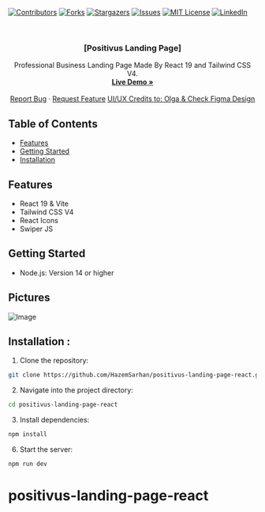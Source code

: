 [![Contributors][contributors-shield]][contributors-url]
[![Forks][forks-shield]][forks-url]
[![Stargazers][stars-shield]][stars-url]
[![Issues][issues-shield]][issues-url]
[![MIT License][license-shield]][license-url]
[![LinkedIn][linkedin-shield]][linkedin-url]

<!-- PROJECT LOGO -->
<br />
<div align="center">
  <a href="https://github.com/HazemSarhan/positivus-landing-page-react"></a>

<h3 align="center">[Positivus Landing Page]</h3>

  <p align="center">
    Professional Business Landing Page Made By React 19 and Tailwind CSS V4.
    <br />
    <a href="https://positivus-landing-page-react.vercel.app/"><strong>Live Demo »</strong></a>
    <br />
    <br />
    <a href="https://github.com/HazemSarhan/positivus-landing-page-react/issues/new?labels=bug&template=bug-report---.md">Report Bug</a>
    ·
    <a href="https://github.com/HazemSarhan/positivus-landing-page-react/issues/new?labels=enhancement&template=feature-request---.md">Request Feature</a>
    <a href="https://github.com/HazemSarhan/positivus-landing-page-react/issues/new?labels=enhancement&template=feature-request---.md">UI/UX Credits to: Olga & Check Figma Design</a>
  </p>
</div>

<!-- TABLE OF CONTENTS -->

## Table of Contents

- [Features](#features)
- [Getting Started](#getting-started)
- [Installation](#installation)

## Features

- React 19 & Vite
- Tailwind CSS V4
- React Icons
- Swiper JS

## Getting Started

- Node.js: Version 14 or higher

## Pictures

<img src="https://i.imgur.com/bMbUbTc.jpeg" alt="Image">

## Installation :

1. Clone the repository:

```sh
git clone https://github.com/HazemSarhan/positivus-landing-page-react.git
```

2. Navigate into the project directory:

```sh
cd positivus-landing-page-react
```

3. Install dependencies:

```sh
npm install
```

6. Start the server:

```sh
npm run dev
```

[contributors-shield]: https://img.shields.io/github/contributors/HazemSarhan/positivus-landing-page-react?style=for-the-badge
[contributors-url]: https://github.com/HazemSarhan/positivus-landing-page-react/graphs/contributors
[forks-shield]: https://img.shields.io/github/forks/HazemSarhan/positivus-landing-page-react.svg?style=for-the-badge
[forks-url]: https://github.com/HazemSarhan/positivus-landing-page-react/network/members
[stars-shield]: https://img.shields.io/github/stars/HazemSarhan/positivus-landing-page-react.svg?style=for-the-badge
[stars-url]: https://github.com/HazemSarhan/positivus-landing-page-react/stargazers
[issues-shield]: https://img.shields.io/github/issues/HazemSarhan/positivus-landing-page-react.svg?style=for-the-badge
[issues-url]: https://github.com/HazemSarhan/positivus-landing-page-react/issues
[license-shield]: https://img.shields.io/github/license/HazemSarhan/positivus-landing-page-react.svg?style=for-the-badge
[license-url]: https://github.com/HazemSarhan/positivus-landing-page-react/master/LICENSE.txt
[linkedin-shield]: https://img.shields.io/badge/-LinkedIn-black.svg?style=for-the-badge&logo=linkedin&colorB=555
[linkedin-url]: https://www.linkedin.com/in/hazemmegahed/
[product-screenshot]: images/screenshot.png
[node-js]: https://svgur.com/i/19bZ.svg
[express-js]: https://svgur.com/i/19a1.svg
[mongo-db]: https://svgur.com/i/19b4.svg
[jwt]: https://svgshare.com/i/19bi.svg
[db]: https://i.imgur.com/0CzwXXA.png

# positivus-landing-page-react
